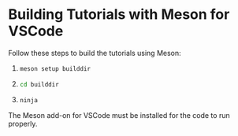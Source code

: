 # Building Tutorials with Meson for VSCode

Follow these steps to build the tutorials using Meson:

1. ```bash
   meson setup builddir
   ```
2. ```bash
   cd builddir
   ```
3. ```bash
   ninja
   ```
The Meson add-on for VSCode must be installed for the code to run properly.
